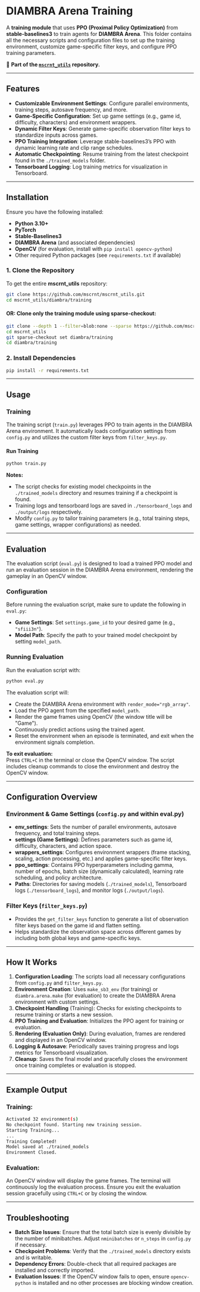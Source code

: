 # **DIAMBRA Arena Training**

A **training module** that uses **PPO (Proximal Policy Optimization)** from **stable-baselines3** to train agents for **DIAMBRA Arena**. This folder contains all the necessary scripts and configuration files to set up the training environment, customize game-specific filter keys, and configure PPO training parameters.

📌 **Part of the [`mscrnt_utils`](https://github.com/mscrnt/mscrnt_utils) repository.**

---

## **Features**

- **Customizable Environment Settings**: Configure parallel environments, training steps, autosave frequency, and more.
- **Game-Specific Configuration**: Set up game settings (e.g., game id, difficulty, characters) and environment wrappers.
- **Dynamic Filter Keys**: Generate game-specific observation filter keys to standardize inputs across games.
- **PPO Training Integration**: Leverage stable-baselines3’s PPO with dynamic learning rate and clip range schedules.
- **Automatic Checkpointing**: Resume training from the latest checkpoint found in the `./trained_models` folder.
- **Tensorboard Logging**: Log training metrics for visualization in Tensorboard.

---

## **Installation**

Ensure you have the following installed:

- **Python 3.10+**
- **PyTorch**
- **Stable-Baselines3**
- **DIAMBRA Arena** (and associated dependencies)
- **OpenCV** (for evaluation, install with `pip install opencv-python`)
- Other required Python packages (see `requirements.txt` if available)

### **1. Clone the Repository**

To get the entire **mscrnt_utils** repository:

```bash
git clone https://github.com/mscrnt/mscrnt_utils.git
cd mscrnt_utils/diambra/training
```

#### **OR**: Clone only the training module using sparse-checkout:

```bash
git clone --depth 1 --filter=blob:none --sparse https://github.com/mscrnt/mscrnt_utils.git
cd mscrnt_utils
git sparse-checkout set diambra/training
cd diambra/training
```

### **2. Install Dependencies**


```bash
pip install -r requirements.txt
```

---

## **Usage**

### **Training**

The training script (`train.py`) leverages PPO to train agents in the DIAMBRA Arena environment. It automatically loads configuration settings from `config.py` and utilizes the custom filter keys from `filter_keys.py`.

#### **Run Training**

```bash
python train.py
```

**Notes:**

- The script checks for existing model checkpoints in the `./trained_models` directory and resumes training if a checkpoint is found.
- Training logs and tensorboard logs are saved in `./tensorboard_logs` and `./output/logs` respectively.
- Modify `config.py` to tailor training parameters (e.g., total training steps, game settings, wrapper configurations) as needed.

---

## **Evaluation**

The evaluation script (`eval.py`) is designed to load a trained PPO model and run an evaluation session in the DIAMBRA Arena environment, rendering the gameplay in an OpenCV window.

### **Configuration**

Before running the evaluation script, make sure to update the following in `eval.py`:
- **Game Settings**: Set `settings.game_id` to your desired game (e.g., `"sfiii3n"`).
- **Model Path**: Specify the path to your trained model checkpoint by setting `model_path`.

### **Running Evaluation**

Run the evaluation script with:

```bash
python eval.py
```

The evaluation script will:
- Create the DIAMBRA Arena environment with `render_mode="rgb_array"`.
- Load the PPO agent from the specified `model_path`.
- Render the game frames using OpenCV (the window title will be "Game").
- Continuously predict actions using the trained agent.
- Reset the environment when an episode is terminated, and exit when the environment signals completion.

**To exit evaluation:**  
Press `CTRL+C` in the terminal or close the OpenCV window. The script includes cleanup commands to close the environment and destroy the OpenCV window.

---

## **Configuration Overview**

### **Environment & Game Settings (`config.py` and within eval.py)**

- **env_settings**: Sets the number of parallel environments, autosave frequency, and total training steps.
- **settings (Game Settings)**: Defines parameters such as game id, difficulty, characters, and action space.
- **wrappers_settings**: Configures environment wrappers (frame stacking, scaling, action processing, etc.) and applies game-specific filter keys.
- **ppo_settings**: Contains PPO hyperparameters including gamma, number of epochs, batch size (dynamically calculated), learning rate scheduling, and policy architecture.
- **Paths**: Directories for saving models (`./trained_models`), Tensorboard logs (`./tensorboard_logs`), and monitor logs (`./output/logs`).

### **Filter Keys (`filter_keys.py`)**

- Provides the `get_filter_keys` function to generate a list of observation filter keys based on the game id and flatten setting.
- Helps standardize the observation space across different games by including both global keys and game-specific keys.

---

## **How It Works**

1. **Configuration Loading**: The scripts load all necessary configurations from `config.py` and `filter_keys.py`.
2. **Environment Creation**: Uses `make_sb3_env` (for training) or `diambra.arena.make` (for evaluation) to create the DIAMBRA Arena environment with custom settings.
3. **Checkpoint Handling** (Training): Checks for existing checkpoints to resume training or starts a new session.
4. **PPO Training and Evaluation**: Initializes the PPO agent for training or evaluation.
5. **Rendering (Evaluation Only)**: During evaluation, frames are rendered and displayed in an OpenCV window.
6. **Logging & Autosave**: Periodically saves training progress and logs metrics for Tensorboard visualization.
7. **Cleanup**: Saves the final model and gracefully closes the environment once training completes or evaluation is stopped.

---

## **Example Output**

### **Training:**

```bash
Activated 32 environment(s)
No checkpoint found. Starting new training session.
Starting Training...
...
Training Completed!
Model saved at ./trained_models
Environment Closed.
```

### **Evaluation:**

An OpenCV window will display the game frames. The terminal will continuously log the evaluation process. Ensure you exit the evaluation session gracefully using `CTRL+C` or by closing the window.

---

## **Troubleshooting**

- **Batch Size Issues**: Ensure that the total batch size is evenly divisible by the number of minibatches. Adjust `nminibatches` or `n_steps` in `config.py` if necessary.
- **Checkpoint Problems**: Verify that the `./trained_models` directory exists and is writable.
- **Dependency Errors**: Double-check that all required packages are installed and correctly imported.
- **Evaluation Issues**: If the OpenCV window fails to open, ensure `opencv-python` is installed and no other processes are blocking window creation.
